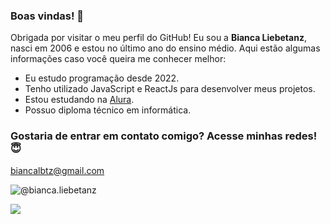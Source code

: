 ### Boas vindas! 💖

Obrigada por visitar o meu perfil do GitHub! Eu sou a **Bianca Liebetanz**, nasci em 2006 e estou no último ano do ensino médio. Aqui estão algumas informações caso você queira me conhecer melhor:

- Eu estudo programação desde 2022.
- Tenho utilizado JavaScript e ReactJs para desenvolver meus projetos.
- Estou estudando na [Alura](https://www.alura.com.br).
- Possuo diploma técnico em informática.

### Gostaria de entrar em contato comigo? Acesse minhas redes! 😇

biancalbtz@gmail.com 

![@bianca.liebetanz]( https://www.instagram.com/bianca.liebetanz?igsh=ZjBidXlwZDk0d21x)

![](https://media1.tenor.com/m/GOabrbLMl4AAAAAd/plink-cat-plink.gif)
